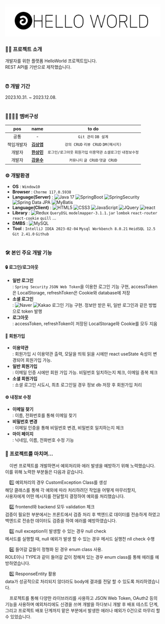 <div align=center>
 
 ![HelloWorld](https://github.com/TWGearlgrey/Project2023/blob/main/HelloWorld/front/public/header_logo.png?raw=true)
 ---
</div>

### 👩‍💻 프로젝트 소개
 개발자를 위한 플랫폼 HelloWorld 프로젝트입니다. <br>
 REST API를 기반으로 제작했습니다.<br/><br/>


### ⏰ 개발 기간
 2023.10.31. ~ 2023.12.08.  <br/><br/>


### 👨‍👩‍👧‍👧 멤버구성
| pos | name | to do |
| :---: | :---: | :---: |
| 공통 | - | `Git 관리` `DB 설계` |
| 책임개발자 | **[김상엽](https://github.com/tkddu1591)** | `강의 CRUD` `리뷰 CRUD` `DM(메시지)` |
| 개발자 | **[한상민](https://github.com/TWGearlgrey)** | `로그인/로그아웃` `회원가입` `이용약관` `소셜로그인` `내정보수정` |
| 개발자 | **[강윤수](https://github.com/lomong7807)** | `커뮤니티` `글 CRUD` `댓글 CRUD` |


### ⚙️ 개발환경
 - **OS** : `Window10`
 - **Browser** : `Chorme 117.0.5938`
 - **Language(Server)** :
   ![Java 17](https://img.shields.io/badge/Java_17-FF9A00?style=flat&logo=java&logoColor=white)
   ![SpringBoot](https://img.shields.io/badge/SpringBoot_3.1.4-6DB33F?style=flat&logo=springboot&logoColor=white)
   ![SpringSecurity](https://img.shields.io/badge/SpringSecurity-6DB33F?style=flat&logo=springsecurity&logoColor=white)
   ![Spring Data JPA](https://img.shields.io/badge/Spring_Data_JPA-6DB33F?style=flat&logoColor=white)
   ![MyBatis](https://img.shields.io/badge/MyBatis-000000?style=flat&logoColor=red)
 - **Language(Client)** :
   ![HTML5](https://img.shields.io/badge/HTML5-E34F26?style=flat&logo=html5&logoColor=white)
   ![CSS3](https://img.shields.io/badge/CSS3-1572B6?style=flat&logo=css3&logoColor=white)
   ![JavaScript](https://img.shields.io/badge/JavaScript_Es6-F7DF1E?style=flat&logo=javascript&logoColor=white)
   ![JQuery](https://img.shields.io/badge/JQuery-0769AD?style=flat&logo=jquery&logoColor=white)
   ![react](https://img.shields.io/badge/React_18.2.0-263238?style=flat&logo=react)
 - **Library** : ![Redux](https://img.shields.io/badge/redux-764ABC?style=flat&logo=redux&logoColor=white) `QueryDSL` `modelmapper-3.1.1.jar` `lombok` `react-router` `react-cookie` `quill` ...
 - **DMBS** : ![MySQL](https://img.shields.io/badge/MySQL_8.0-4479A1?style=flat&logo=mysql&logoColor=white) 
 - **Tool** : `IntelliJ IDEA 2023-02-04` `Mysql Workbench 8.0.21` `HeidSQL 12.5` `Git 2.41.0` `Github` <br/><br/>


### 🛠 본인 주요 개발 기능
 #### 🔒 로그인/로그아웃
  - **일반 로그인** <br>
     : `Spring Security` `JSON Web Token`을 이용한 로그인 기능 구현, accessToken은 LocalStorage, refreshToken은 Cookie와 database에 저장  <br>
  - **소셜 로그인** <br>
     : ![Naver](https://img.shields.io/badge/naver-03C75A?style=flat&logo=naver&logoColor=white) ![Kakao](https://img.shields.io/badge/Kakao-FFCD00?style=flat&logo=kakaotalk&logoColor=black) 로그인 기능 구현. 정보만 받은 뒤, 일반 로그인과 같은 방법으로 token 발행  <br>
  - **로그아웃** <br>
     : accessToken, refreshToken이 저장된 LocalStorage와 Cookie를 모두 지움
 #### 📩 회원가입
  - **이용약관** <br>
     : 회원가입 시 이용약관 출력, 모달을 띄워 읽을 시에만 react useState 속성이 변경되어 회원가입 가능. <br>
  - **일반 회원가입** <br>
     : 이메일 인증 시에만 회원 가입 가능. 비밀번호 일치하는지 체크, 이메일 중복 체크 <br>
  - **소셜 회원가입** <br>
     : 소셜 로그인 시도시, 최초 로그인일 경우 정보 db 저장 후 회원가입 처리 <br>
 #### ⚙️ 내정보 수정
  - **이메일 찾기** <br>
     : 이름, 전화번호를 통해 이메일 찾기 <br>
  - **비밀번호 변경** <br>
     : 이메일 인증을 통해 비밀번호 변경, 비밀번호 일치하는지 체크 <br>
  - **마이 페이지** <br>
     : 닉네임, 이름, 전화번호 수정 기능 <br>

### 📑 프로젝트를 마치며…
　이번 프로젝트를 개발하면서 예외처리와 에러 발생을 예방하기 위해 노력했습니다. <br/>
이를 위해 노력한 부분들은 다음과 같습니다. <br/>

　1️⃣ 예외처리의 경우 CustomException Class를 생성 <br/>
해당 클래스를 통해 각 예외에 따라 처리하려던 작업을 어떻게 마무리할지, <br/> 
사용자에게 어떤 메시지를 전달할지 결정하여 예외를 처리했습니다. <br/>

　2️⃣ frontend와 backend 모두 validation 체크 <br/>
검증이 필요한 부분에서는 프론트에서 검증 처리 후 백엔드로 데이터를 전송하게 하였고 <br/>
백엔드로 전송한 데이터도 검증을 하여 에러를 예방하였습니다. <br/>

　3️⃣ null exception이 발생할 수 있는 경우 null check <br/>
 메서드를 실행할 때, null 예외가 발생 할 수 있는 경우 메서드 실행천 nll check 수행 <br/>

　4️⃣ 들어갈 값들이 정형화 된 경우 enum class 사용. <br/>
ROLE이나 TYPE과 같이 들어갈 값이 정해져 있는 경우 enum class를 통해 에러를 예방하였습니다.<br/>

　5️⃣ ResponseEntity 활용 <br/>
data가 성공적으로 처리되지 않더라도 body에 결과를 전달 할 수 있도록 처리하였습니다.<br/>

　프로젝트를 통해 다양한 라이브러리를 사용하고 JSON Web Token, OAuth2 등의 기능을 사용하며
예외처리에도 신경을 쓰며 개발을 하다보니 개발 후 배포 테스트 단계, 그리고 프로젝트 배포 단계까지
맡은 부분에서 발생한 에러나 예외가 0건으로 마무리 할 수 있었습니다. 
